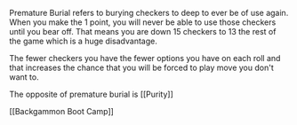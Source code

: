 Premature Burial refers to burying checkers to deep to ever be of use again. When you make the 1 point, you will never be able to use those checkers until you bear off. That means you are down 15 checkers to 13 the rest of the game which is a huge disadvantage.

The fewer checkers you have the fewer options you have on each roll and that increases the chance that you will be forced to play move you don't want to.

The opposite of premature burial is [[Purity]]

[[Backgammon Boot Camp]]
